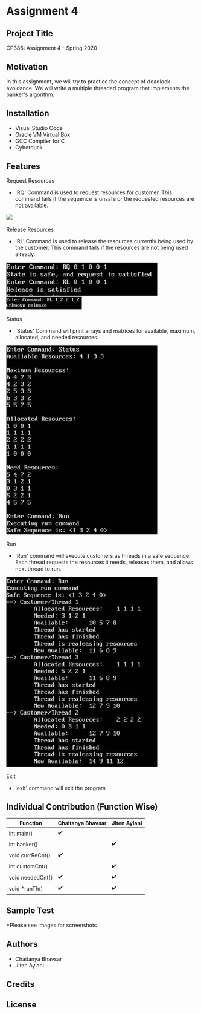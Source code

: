 # Assignment 4

## Project Title

CP386: Assignment 4 - Spring 2020

## Motivation

In this assignment, we will try to practice the concept of deadlock avoidance. We will write a multiple threaded program that implements the banker's algorithm. 

## Installation 

- Visual Studio Code
- Oracle VM Virtual Box
- GCC Compiler for C
- Cyberduck

## Features

Request Resources
- 'RQ' Command is used to request resources for customer. This command fails if the sequence is unsafe or the requested resources are not available.
<img src="/chaitanyabhavsar/cp386a4/raw/main/images/pic1.jpg" width=400>

Release Resources
- 'RL' Command is used to release the resources currently being used by the customer. This command fails if the resources are not being used already.
<img src="./images/pic5.jpg/" width=400>
<img src="./images/Pic6.jpg/" width =200>

Status
- 'Status' Command will print arrays and matrices for available, maximum, allocated, and needed resources.
<img src="./images/pic2.jpg/" width=400>

Run
- 'Run' command will execute customers as threads in a safe sequence. Each thread requests the resources it needs, releases them, and allows next thread to run.
<img src="./images/pic3.jpg/" width=400>

Exit
- 'exit' command will exit the program

## Individual Contribution (Function Wise)

| Function | Chaitanya Bhavsar | Jiten Aylani | 
| ------------- | ------------- | ------------- |
| int main() |✔️ |  |
| int banker() |  | ✔️ |
| void currReCnt() |✔️ |  |
| int customCnt() |  | ✔️ |
| void neededCnt() |✔️| ✔️ |
| void *runTh() | ✔️ | ✔️ |


## Sample Test
*Please see images for screenshots

## Authors
- Chaitanya Bhavsar 
- Jiten Aylani

## Credits

## License 


